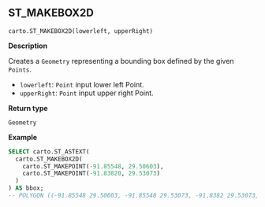 ## ST_MAKEBOX2D

```sql:signature
carto.ST_MAKEBOX2D(lowerleft, upperRight)
```

**Description**

Creates a `Geometry` representing a bounding box defined by the given `Points`.

* `lowerleft`: `Point` input lower left Point.
* `upperRight`: `Point` input upper right Point.

**Return type**

`Geometry`

**Example**

```sql
SELECT carto.ST_ASTEXT(
  carto.ST_MAKEBOX2D(
    carto.ST_MAKEPOINT(-91.85548, 29.50603),
    carto.ST_MAKEPOINT(-91.83820, 29.53073)
  )
) AS bbox;
-- POLYGON ((-91.85548 29.50603, -91.85548 29.53073, -91.8382 29.53073, -91.8382 29.50603, -91.85548 29.50603))
```
